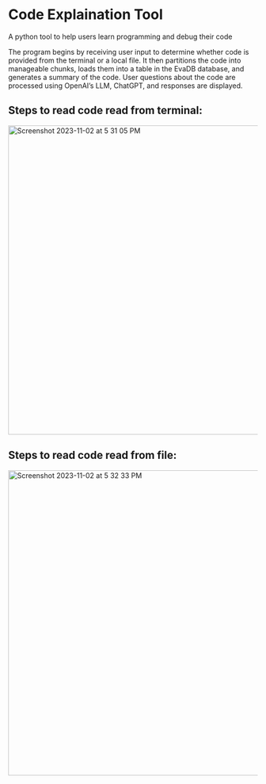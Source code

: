 # Code Explaination Tool
A python tool to help users learn programming and debug their code

The program begins by receiving user input to determine whether code is provided from the terminal or a local file. It then partitions the code into manageable chunks, loads them into a table in the EvaDB database, and generates a summary of the code. User questions about the code are processed using OpenAI’s LLM, ChatGPT, and responses are displayed. 

## Steps to read code read from terminal:
<img width="624" alt="Screenshot 2023-11-02 at 5 31 05 PM" src="https://github.com/fikremen/code_explaination_tool/assets/70618860/ea5fbf29-4d26-4577-bc9b-a794f7f752d7">

## Steps to read code read from file:
<img width="616" alt="Screenshot 2023-11-02 at 5 32 33 PM" src="https://github.com/fikremen/code_explaination_tool/assets/70618860/48143f26-ba06-45bb-89fd-2cd2d26f362d">
